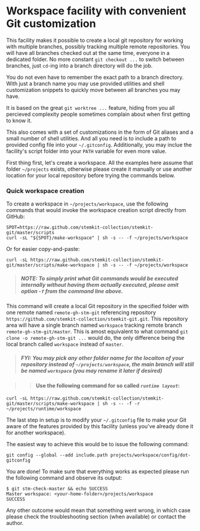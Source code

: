 # Workspace facility with convenient Git customization

This facility makes it possible to create a local git repository for working
with multiple branches, possibly tracking multiple remote repositories. You
will have all branches checked out at the same time, everyone in a dedicated
folder. No more constant `git checkout ...` to switch between branches, just
`cd`-ing into a branch directory will do the job.

You do not even have to remember the exact path to a branch directory. With
just a branch name you may use provided utilities and shell customization
snippets to quickly move between all branches you may have.

It is based on the great `git worktree ...` feature, hiding from you all
percieved complexity people sometimes complain about when first getting
to know it.

This also comes with a set of customizations in the form of Git aliases and
a small number of shell utilities. And all you need is to include a path to
provided config file into your `~/.gitconfig`. Additionally, you may inclue
the facility's script folder into your `PATH` variable for even more value.

First thing first, let's create a workspace. All the examples here assume
that folder `~/projects` exists, otherwise please create it manually or use
another location for your local repository before trying the commands below.

### Quick workspace creation

To create a workspace in `~/projects/workspace`, use the following commands
that would invoke the workspace creation script directly from GitHub:

    SPOT=https://raw.github.com/stemkit-collection/stemkit-git/master/scripts
    curl -sL "${SPOT}/make-workspace" | sh -s -- -f ~/projects/workspace

Or for easier copy-and-paste:

    curl -sL https://raw.github.com/stemkit-collection/stemkit-git/master/scripts/make-workspace | sh -s -- -f ~/projects/workspace

> ##### _NOTE_: To simply print what Git commands would be executed internally without having them actually executed, please omit option `-f` from the command line above.

This command will create a local Git repository in the specified folder with
one remote named `remote-gh-stm-git` referencing repository
`https://github.com/stemkit-collection/stemkit-git.git`. This repository
area will have a single branch named `workspace` tracking remote branch
`remote-gh-stm-git/master`. This is amost equivalent to what command
`git clone -o remote-gh-stm-git ...` would do, the only difference
being the local branch called `workspace` instead of `master`.

> ##### _FYI_: You may pick any other folder name for the locaiton of your repository instead of `~/projects/workspace`, the main branch will still be named `workspace` (you may rename it later if desired)

> > #### Use the following command for so called _`runtime layout`_:

    curl -sL https://raw.github.com/stemkit-collection/stemkit-git/master/scripts/make-workspace | sh -s -- -f -r ~/projects/runtime/workspace

The last step in setup is to modify your `~/.gitconfig` file to make your Git
aware of the features provided by this facility (unless you've already done it
for another workspace).

The easiest way to achieve this would be to issue the following command:

    git config --global --add include.path projects/workspace/config/dot-gitconfig

You are done! To make sure that everything works as expected please run the
following command and observe its output:

    $ git stm-check-master && echo SUCCESS
    Master workspace: <your-home-folder>/projects/workspace
    SUCCESS

Any other outcome would mean that something went wrong, in which case please
check the troubleshooting section (when available) or contact the author.
